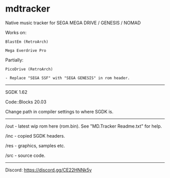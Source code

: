 # mdtracker
 Native music tracker for SEGA MEGA DRIVE / GENESIS / NOMAD
 
 Works on:
 
	BlastEm (RetroArch)
	
	Mega Everdrive Pro
	
 Partially:
 
	PicoDrive (RetroArch)
	
	- Replace "SEGA SSF" with "SEGA GENESIS" in rom header.
	
---

SGDK 1.62

Code::Blocks 20.03

Change path in compiler settings to where SGDK is.

---

/out - latest wip rom here (rom.bin). See "MD.Tracker Readme.txt" for help.

/inc - copied SGDK headers.

/res - graphics, samples etc.

/src - source code.

---

Discord: https://discord.gg/CE22HNNk5y
